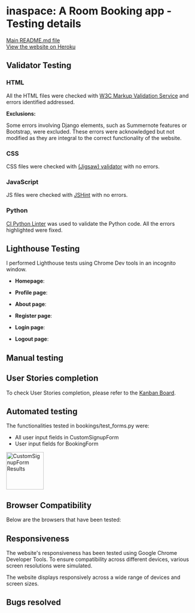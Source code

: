 # inaspace: A Room Booking app - Testing details

[Main README.md file](README.md) <br>
[View the website on Heroku]()

## Validator Testing

### HTML
All the HTML files were checked with [W3C Markup Validation Service](https://validator.w3.org/) and errors identified addressed.

**Exclusions:**

Some errors involving Django elements, such as Summernote features or Bootstrap, were excluded. These errors were acknowledged but not modified as they are integral to the correct functionality of the website.


### CSS

CSS files were checked with [(Jigsaw) validator](https://jigsaw.w3.org/css-validator/validator.html.en) with no errors.

### JavaScript
JS files were checked with [JSHint](https://jshint.com/) with no errors.


### Python 
[CI Python Linter](https://pep8ci.herokuapp.com/#) was used to validate the Python code. All the errors highlighted were fixed. 

## Lighthouse Testing
I performed Lighthouse tests using Chrome Dev tools in an incognito window.

- **Homepage**:


- **Profile page**:    

- **About page**:


- **Register page**:


- **Login page**:


- **Logout page**:


## Manual testing


## User Stories completion

To check User Stories completion, please refer to the [Kanban Board]().

## Automated testing
The functionalities tested in bookings/test_forms.py were: 
- All user input fields in CustomSignupForm
- User input fields for BookingForm <br>
<img src="docs/testing_images/.webp" height="100px" alt="CustomSignupForm Results">


## Browser Compatibility
Below are the browsers that have been tested:

## Responsiveness 
The website's responsiveness has been tested using Google Chrome Developer Tools. To ensure compatibility across different devices, various screen resolutions were simulated.

The website displays responsively across a wide range of devices and screen sizes.

## Bugs resolved